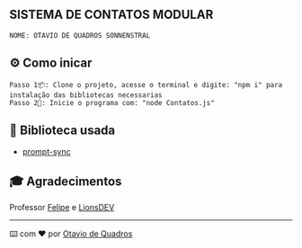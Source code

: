 ## SISTEMA DE CONTATOS MODULAR

```
NOME: OTAVIO DE QUADROS SONNENSTRAL
```

## ⚙️ Como inicar
```
Passo 1📦: Clone o projeto, acesse o terminal e digite: "npm i" para instalação das bibliotecas necessarias
Passo 2🚀: Inicie o programa com: "node Contatos.js"
```
## 🔧 Biblioteca usada
- [prompt-sync](https://www.npmjs.com/package/prompt-sync)

## 🎓 Agradecimentos
 
Professor [Felipe](https://github.com/FilipePaixao) e [LionsDEV](https://www.instagram.com/lionsdev/)

---
⌨️ com ❤️ por [Otavio de Quadros](https://github.com/Ort4vi0)
